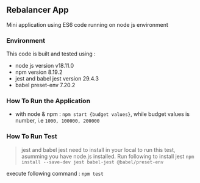 ## Rebalancer App

Mini application using ES6 code running on node js environment

### Environment

This code is built and tested using :

- node js version v18.11.0
- npm version 8.19.2
- jest and babel jest version 29.4.3
- babel preset-env 7.20.2

### How To Run the Application

- with node & npm : `npm start {budget values}`, while budget values is number, i.e `1000, 100000, 200000`

### How To Run Test

> jest and babel jest need to install in your local to run this test, asumming you have node.js installed. Run following to install jest `npm install --save-dev jest babel-jest @babel/preset-env`

execute following command : `npm test`
